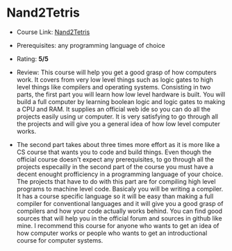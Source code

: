 # Nand2Tetris

- Course Link: [Nand2Tetris](https://www.coursera.org/learn/build-a-computer)

- Prerequisites: any programming language of choice

- Rating: **5/5**

- Review: This course will help you get a good grasp of how computers work. It covers from very low level things such as logic gates to high level things like compilers and operating systems. Consisting in two parts, the first part you will learn how low level hardware is built. You will build a full computer by learning boolean logic and logic gates to making a CPU and RAM. It supplies an official web ide so you can do all the projects easily using ur computer. It is very satisfying to go through all the projects and will give you a general idea of how low level computer works.

- The second part takes about three times more effort as it is more like a CS course that wants you to code and build things. Even though the official course doesn't expect any prerequisites, to go through all the projects especailly in the second part of the course you must have a decent enought profficiency in a programming language of your choice. The projects that have to do with this part are for compiling high level programs to machine level code. Basicaly you will be writing a compiler. It has a course specific language so it will be easy than making a full compiler for conventional languages and it will give you a good grasp of compilers and how your code actually works behind. You can find good sources that will help you in the official forum and sources in github like mine. I recommend this course for anyone who wants to get an idea of how computer works or people who wants to get an introductional course for computer systems.
